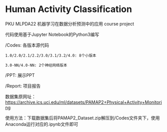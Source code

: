 # Human Activity Classification
PKU MLPDA22 机器学习在数据分析预测中的应用 course project

代码使用基于Jupyter Notebook的Python3编写

/Codes: 各版本源代码

	1.0/2.0/2.1/2.2/3.0/3.1/3.2/4.0: 8个小版本
	
	3.0-NN/4.0-NN: 2个神经网络版本
	
/PPT: 展示PPT

/Report: 项目报告

数据集原网址：https://archive.ics.uci.edu/ml/datasets/PAMAP2+Physical+Activity+Monitoring

使用方法：下载数据集后将PAMAP2_Dataset.zip解压到/Codes文件夹下，使用Anaconda运行对应的.ipynb文件即可
